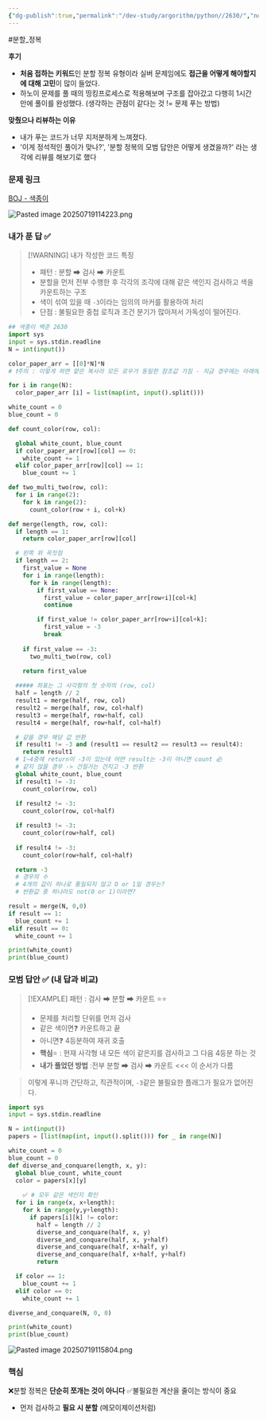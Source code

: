 ```yaml
---
{"dg-publish":true,"permalink":"/dev-study/argorithm/python//2630/","noteIcon":"","created":"2025-07-19T11:37:56.526+09:00","updated":"2025-07-24T00:02:05.672+09:00"}
---
```



#분할_정복 


**후기** 
- **처음 접하는 키워드**인 분할 정복 유형이라 실버 문제임에도 **접근을 어떻게 해야할지에 대해 고민**이 많이 들었다.
- 하노이 문제를 풀 때의 띵킹프로세스로 적용해보며 구조를 잡아갔고 다행히 1시간 만에 풀이를 완성했다. (생각하는 관점이 같다는 것 != 문제 푸는 방법)

**맞췄으나 리뷰하는 이유** 
- 내가 푸는 코드가 너무 지저분하게 느껴졌다.
- '이게 정석적인 풀이가 맞나?', '분할 정복의 모범 답안은 어떻게 생겼을까?' 라는 생각에 리뷰를 해보기로 했다 

### 문제 링크
[BOJ - 색종이](https://www.acmicpc.net/problem/2630)

![Pasted image 20250719114223.png](/img/user/supporter/image/Pasted%20image%2020250719114223.png)

### 내가 푼 답 ✅

> [!WARNING] 내가 작성한 코드 특징
> - 패턴 : 분할 ➡ 검사 ➡ 카운트 
> - 분할을 먼저 전부 수행한 후 각각의 조각에 대해 같은 색인지 검사하고 색을 카운트하는 구조 
> - 색이 섞여 있을 때 `-3`이라는 임의의 마커를 활용하여 처리
> - 단점 : 불필요한 중첩 로직과 조건 분기가 많아져서 가독성이 떨어진다.

```python
## 색종이 백준 2630
import sys
input = sys.stdin.readline
N = int(input())

color_paper_arr = [[0]*N]*N  
# ❗주의 : 이렇게 하면 얕은 복사라 모든 로우가 동일한 참조값 가짐 - 지금 경우에는 아래에서 덮어써서 문제 발생 안 했던 것 

for i in range(N):
  color_paper_arr [i] = list(map(int, input().split()))

white_count = 0
blue_count = 0

def count_color(row, col):

  global white_count, blue_count
  if color_paper_arr[row][col] == 0:
    white_count += 1
  elif color_paper_arr[row][col] == 1:
    blue_count += 1

def two_multi_two(row, col):
  for i in range(2):
    for k in range(2):
      count_color(row + i, col+k)

def merge(length, row, col):
  if length == 1:
    return color_paper_arr[row][col]

  # 왼쪽 위 꼭짓점
  if length == 2:
    first_value = None
    for i in range(length):
      for k in range(length):
        if first_value == None:
          first_value = color_paper_arr[row+i][col+k]
          continue

        if first_value != color_paper_arr[row+i][col+k]:
          first_value = -3
          break
          
    if first_value == -3:
      two_multi_two(row, col)
      
    return first_value

  ##### 좌표는 그 사각형의 첫 숫자의 (row, col)
  half = length // 2
  result1 = merge(half, row, col)
  result2 = merge(half, row, col+half)
  result3 = merge(half, row+half, col)
  result4 = merge(half, row+half, col+half)

  # 같을 경우 해당 값 반환
  if result1 != -3 and (result1 == result2 == result3 == result4):
    return result1
  # 1~4중에 return이 -3이 있는데 어떤 result는 -3이 아니면 count 必
  # 같지 않을 경우 -> 건질거는 건지고 -3 반환
  global white_count, blue_count
  if result1 != -3:
    count_color(row, col)
    
  if result2 != -3:    
    count_color(row, col+half)

  if result3 != -3:    
    count_color(row+half, col)
    
  if result4 != -3:  
    count_color(row+half, col+half)

  return -3
  # 경우의 수
  # 4개의 값이 하나로 통일되지 않고 O or 1일 경우는?
  # 반환값 중 하나라도 not(0 or 1)이라면?

result = merge(N, 0,0)
if result == 1:
  blue_count += 1
elif result == 0:
  white_count += 1  

print(white_count)
print(blue_count)
```


### 모범 답안 ✅ (내 답과 비교)

>[!EXAMPLE] 패턴 : 검사 ➡ 분할 ➡ 카운트  ⭐⭐
>- 문제를 처리할 단위를 먼저 검사
>- 같은 색이면❓ 카운트하고 끝
>- 아니면❓ 4등분하여 재귀 호출 
>- **핵심**⭐ : 현재 사각형 내 모든 색이 같은지를 검사하고 그 다음 4등분 하는 것
>- **내가 풀었던 방법** :전부 분할 ➡ 검사 ➡ 카운트   <<< 이 순서가 다름 

> 이렇게 푸니까 간단하고, 직관적이며, `-3`같은 불필요한 플래그가 필요가 없어진다.

```python
import sys
input = sys.stdin.readline

N = int(input())
papers = [list(map(int, input().split())) for _ in range(N)]

white_count = 0
blue_count = 0
def diverse_and_conquare(length, x, y):
  global blue_count, white_count
  color = papers[x][y]
 
	✅ # 모두 같은 색인지 확인
  for i in range(x, x+length):
    for k in range(y,y+length):
      if papers[i][k] != color:
        half = length // 2
        diverse_and_conquare(half, x, y)
        diverse_and_conquare(half, x, y+half)
        diverse_and_conquare(half, x+half, y)
        diverse_and_conquare(half, x+half, y+half)
        return

  if color == 1:
    blue_count += 1
  elif color == 0:
    white_count += 1

diverse_and_conquare(N, 0, 0)

print(white_count)
print(blue_count)
```
![Pasted image 20250719115804.png](/img/user/supporter/image/Pasted%20image%2020250719115804.png)



### 핵심 

❌분할 정복은 **단순히 쪼개는 것이 아니다**
✅불필요한 계산을 줄이는 방식이 중요 
- 먼저 검사하고 **필요 시 분할** (메모이제이션처럼)
